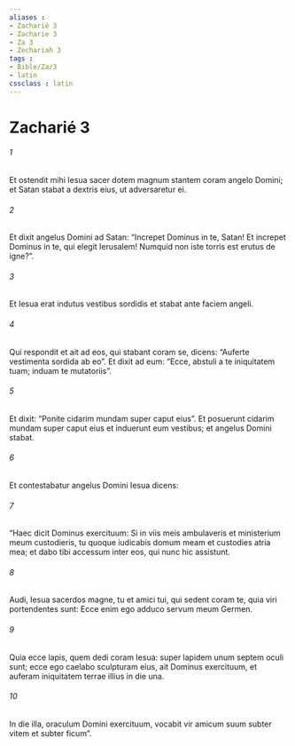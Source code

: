 ```yaml
---
aliases : 
- Zacharié 3
- Zacharie 3
- Za 3
- Zechariah 3
tags : 
- Bible/Za/3
- latin
cssclass : latin
---
```


# Zacharié 3

###### 1
Et ostendit mihi Iesua sacer dotem magnum stantem coram angelo Domini; et Satan stabat a dextris eius, ut adversaretur ei.
###### 2
Et dixit angelus Domini ad Satan: “Increpet Dominus in te, Satan! Et increpet Dominus in te, qui elegit Ierusalem! Numquid non iste torris est erutus de igne?”. 
###### 3
Et Iesua erat indutus vestibus sordidis et stabat ante faciem angeli. 
###### 4
Qui respondit et ait ad eos, qui stabant coram se, dicens: “Auferte vestimenta sordida ab eo”. Et dixit ad eum: “Ecce, abstuli a te iniquitatem tuam; induam te mutatoriis”. 
###### 5
Et dixit: “Ponite cidarim mundam super caput eius”. Et posuerunt cidarim mundam super caput eius et induerunt eum vestibus; et angelus Domini stabat.
###### 6
Et contestabatur angelus Domini Iesua dicens: 
###### 7
“Haec dicit Dominus exercituum: Si in viis meis ambulaveris et ministerium meum custodieris, tu quoque iudicabis domum meam et custodies atria mea; et dabo tibi accessum inter eos, qui nunc hic assistunt.
###### 8
Audi, Iesua sacerdos magne, tu et amici tui, qui sedent coram te, quia viri portendentes sunt: Ecce enim ego adduco servum meum Germen. 
###### 9
Quia ecce lapis, quem dedi coram Iesua: super lapidem unum septem oculi sunt; ecce ego caelabo sculpturam eius, ait Dominus exercituum, et auferam iniquitatem terrae illius in die una. 
###### 10
In die illa, oraculum Domini exercituum, vocabit vir amicum suum subter vitem et subter ficum”.
